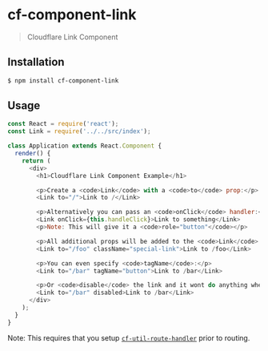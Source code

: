 # cf-component-link

> Cloudflare Link Component

## Installation

```sh
$ npm install cf-component-link
```

## Usage

```js
const React = require('react');
const Link = require('../../src/index');

class Application extends React.Component {
  render() {
    return (
      <div>
        <h1>Cloudflare Link Component Example</h1>

        <p>Create a <code>Link</code> with a <code>to</code> prop:</p>
        <Link to="/">Link to /</Link>

        <p>Alternatively you can pass an <code>onClick</code> handler:</p>
        <Link onClick={this.handleClick}>Link to something</Link>
        <p>Note: This will give it a <code>role="button"</code></p>

        <p>All additional props will be added to the <code>Link</code> element:</p>
        <Link to="/foo" className="special-link">Link to /foo</Link>

        <p>You can even specify <code>tagName</code>:</p>
        <Link to="/bar" tagName="button">Link to /bar</Link>

        <p>Or <code>disable</code> the link and it wont do anything when clicked:</p>
        <Link to="/bar" disabled>Link to /bar</Link>
      </div>
    );
  }
}
```

Note: This requires that you setup
[`cf-util-route-handler`](https://www.npmjs.com/package/cf-util-route-handler)
prior to routing.
